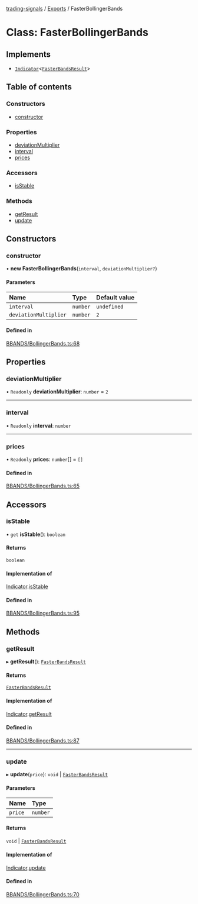 [trading-signals](../README.md) / [Exports](../modules.md) / FasterBollingerBands

# Class: FasterBollingerBands

## Implements

- [`Indicator`](../interfaces/Indicator.md)<[`FasterBandsResult`](../interfaces/FasterBandsResult.md)\>

## Table of contents

### Constructors

- [constructor](FasterBollingerBands.md#constructor)

### Properties

- [deviationMultiplier](FasterBollingerBands.md#deviationmultiplier)
- [interval](FasterBollingerBands.md#interval)
- [prices](FasterBollingerBands.md#prices)

### Accessors

- [isStable](FasterBollingerBands.md#isstable)

### Methods

- [getResult](FasterBollingerBands.md#getresult)
- [update](FasterBollingerBands.md#update)

## Constructors

### constructor

• **new FasterBollingerBands**(`interval`, `deviationMultiplier?`)

#### Parameters

| Name                  | Type     | Default value |
| :-------------------- | :------- | :------------ |
| `interval`            | `number` | `undefined`   |
| `deviationMultiplier` | `number` | `2`           |

#### Defined in

[BBANDS/BollingerBands.ts:68](https://github.com/bennycode/trading-signals/blob/95cb489/src/BBANDS/BollingerBands.ts#L68)

## Properties

### deviationMultiplier

• `Readonly` **deviationMultiplier**: `number` = `2`

---

### interval

• `Readonly` **interval**: `number`

---

### prices

• `Readonly` **prices**: `number`[] = `[]`

#### Defined in

[BBANDS/BollingerBands.ts:65](https://github.com/bennycode/trading-signals/blob/95cb489/src/BBANDS/BollingerBands.ts#L65)

## Accessors

### isStable

• `get` **isStable**(): `boolean`

#### Returns

`boolean`

#### Implementation of

[Indicator](../interfaces/Indicator.md).[isStable](../interfaces/Indicator.md#isstable)

#### Defined in

[BBANDS/BollingerBands.ts:95](https://github.com/bennycode/trading-signals/blob/95cb489/src/BBANDS/BollingerBands.ts#L95)

## Methods

### getResult

▸ **getResult**(): [`FasterBandsResult`](../interfaces/FasterBandsResult.md)

#### Returns

[`FasterBandsResult`](../interfaces/FasterBandsResult.md)

#### Implementation of

[Indicator](../interfaces/Indicator.md).[getResult](../interfaces/Indicator.md#getresult)

#### Defined in

[BBANDS/BollingerBands.ts:87](https://github.com/bennycode/trading-signals/blob/95cb489/src/BBANDS/BollingerBands.ts#L87)

---

### update

▸ **update**(`price`): `void` \| [`FasterBandsResult`](../interfaces/FasterBandsResult.md)

#### Parameters

| Name    | Type     |
| :------ | :------- |
| `price` | `number` |

#### Returns

`void` \| [`FasterBandsResult`](../interfaces/FasterBandsResult.md)

#### Implementation of

[Indicator](../interfaces/Indicator.md).[update](../interfaces/Indicator.md#update)

#### Defined in

[BBANDS/BollingerBands.ts:70](https://github.com/bennycode/trading-signals/blob/95cb489/src/BBANDS/BollingerBands.ts#L70)
